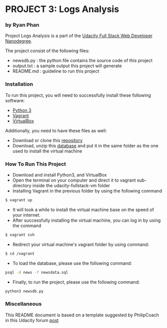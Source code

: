 # PROJECT 3: Logs Analysis

### by Ryan Phan

Project Logs Analysis is a part of the [Udacity Full Stack Web Developer Nanodegree](https://www.udacity.com/course/full-stack-web-developer-nanodegree--nd004).

The project consist of the following files:
  - newsdb.py : the python file contains the source code of this project
  - output.txt : a sample output this project will generate
  - README.md : guideline to run this project

### Installation

To run this project, you will need to successfully install these following software:
  - [Python 3](https://www.python.org/downloads/)
  - [Vagrant](https://www.vagrantup.com/)
  - [VirtualBox](https://www.virtualbox.org/)

Additionally, you need to have these files as well:
  - Download or clone this [repository](https://github.com/udacity/fullstack-nanodegree-vm)
  - Download, unzip this [database](https://d17h27t6h515a5.cloudfront.net/topher/2016/August/57b5f748_newsdata/newsdata.zip)
    and put it in the same folder as the one used to install the virtual machine

### How To Run This Project

  - Download and install Python3, and VirtualBox
  - Open the terminal on your computer and direct it to vagrant sub-directory inside the udacity-fullstack-vm folder
  - Installing Vagrant in the previous folder by using the following command
  ```sh
  $ vagrant up
  ```
  - It will took a while to install the virtual machine base on the speed of your internet.
  - After successfully installing the virtual machine, you can log in by using the command
  ```sh
  $ vagrant ssh
  ```
  - Redirect your virtual machine's vagrant folder by using command:
  ```sh
  $ cd /vagrant
  ```
  - To load the database, please use the following command:
  ```sh
  psql -d news -f newsdata.sql
  ```
  - Finally, to run the project, please use the following command:
  ```sh
  python3 newsdb.py
  ```

### Miscellaneous
This README document is based on a template suggested by PhilipCoach in this Udacity forum [post](https://discussions.udacity.com/t/readme-files-in-project-1/23524/2)
